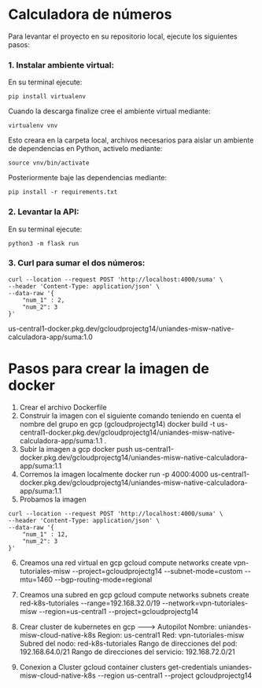 # Calculadora de números

Para levantar el proyecto en su repositorio local, ejecute los siguientes pasos:

### 1. Instalar ambiente virtual:

En su terminal ejecute:
```
pip install virtualenv
```
Cuando la descarga finalize cree el ambiente virtual mediante:
```
virtualenv vnv
```
Esto creara en la carpeta local, archivos necesarios para aislar un ambiente de dependencias en Python, activelo mediante:
```
source vnv/bin/activate
```
Posteriormente baje las dependencias mediante:
```
pip install -r requirements.txt
```
### 2. Levantar la API:
En su terminal ejecute:
```
python3 -m flask run
``` 
### 3. Curl para sumar el dos números:
```
curl --location --request POST 'http://localhost:4000/suma' \
--header 'Content-Type: application/json' \
--data-raw '{    
    "num_1" : 2,
    "num_2": 3
}'

```
us-central1-docker.pkg.dev/gcloudprojectg14/uniandes-misw-native-calculadora-app/suma:1.0

# Pasos para crear la imagen de docker

1. Crear el archivo Dockerfile
2. Construir la imagen con el siguiente comando teniendo en cuenta el nombre del grupo en gcp (gcloudprojectg14)
docker build -t us-central1-docker.pkg.dev/gcloudprojectg14/uniandes-misw-native-calculadora-app/suma:1.1 .
3. Subir la imagen a gcp
docker push us-central1-docker.pkg.dev/gcloudprojectg14/uniandes-misw-native-calculadora-app/suma:1.1
4. Corremos la imagen localmente
docker run -p 4000:4000 us-central1-docker.pkg.dev/gcloudprojectg14/uniandes-misw-native-calculadora-app/suma:1.1
5. Probamos la imagen
```
curl --location --request POST 'http://localhost:4000/suma' \
--header 'Content-Type: application/json' \
--data-raw '{
    "num_1" : 12,
    "num_2": 3
}'
```

6. Creamos una red virtual en gcp
gcloud compute networks create vpn-tutoriales-misw --project=gcloudprojectg14 --subnet-mode=custom --mtu=1460 --bgp-routing-mode=regional
7. Creamos una subred en gcp
gcloud compute networks subnets create red-k8s-tutoriales --range=192.168.32.0/19 --network=vpn-tutoriales-misw --region=us-central1 --project=gcloudprojectg14
8. Crear cluster de kubernetes en gcp ---> Autopilot
    Nombre: uniandes-misw-cloud-native-k8s
    Region: us-central1
    Red: vpn-tutoriales-misw
    Subred del nodo: red-k8s-tutoriales
    Rango de direcciones del pod: 192.168.64.0/21
    Rango de direcciones del servicio: 192.168.72.0/21

9. Conexion a Cluster
gcloud container clusters get-credentials uniandes-misw-cloud-native-k8s --region us-central1 --project gcloudprojectg14

